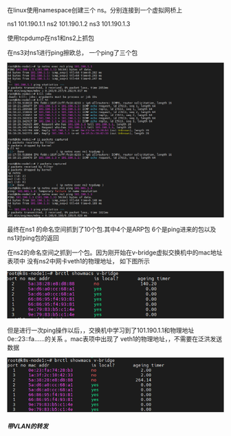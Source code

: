 在linux使用namespace创建三个 ns。分别连接到一个虚拟网桥上

ns1 101.190.1.1    ns2  101.190.1.2     ns3  101.190.1.3

使用tcpdump在ns1和ns2上抓包

在ns3对ns1进行ping擦欧总， 一个ping了三个包

![image-20220817162128326](22tcpip协议-交换.assets/image-20220817162128326.png) 

最终在ns1 的命名空间抓到了10个包.其中4个是ARP包  6个是ping进来的包以及ns1对ping包的返回

在ns2的命名空间之抓到一个包。因为刚开始在v-bridge虚拟交换机中的mac地址表项中  没有ns2中网卡veth1的物理地址， 如下图所示

![image-20220817164735522](22tcpip协议-交换.assets/image-20220817164735522.png)  

但是进行一次ping操作以后，，交换机中学习到了101.190.1.1和物理地址0e::23::fa......的关系   。mac表项中出现了  veth1的物理地址，，不需要在泛洪发送数据

![image-20220817164307107](22tcpip协议-交换.assets/image-20220817164307107.png) 





##### 带VLAN的转发

